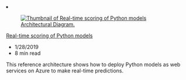 <!-- This file is automatically generated by build/architectures/build_index.py. Any updates will be lost. -->

<!-- markdownlint-disable MD033 -->

<li class="grid-item item-column" data-categories="AI + Machine Learning Developer Tools ">
<article class="card">
    <div class="card-header has-margin-bottom-none" aria-hidden="true">
        <figure class="image diagram has-height-175 has-overflow-hidden level">
            <a href="/azure/architecture/reference-architectures/ai/realtime-scoring-python"><img src="/azure/architecture/browse/thumbs/realtime-scoring-python.png" class="diagram" alt="Thumbnail of Real-time scoring of Python models Architectural Diagram." data-linktype="relative-path"></a>
        </figure>
    </div>
    <div class="card-content">
        <a class="card-content-title has-margin-top-none" href="/azure/architecture/reference-architectures/ai/realtime-scoring-python">
            <p>Real-time scoring of Python models</p>
        </a>
        <ul class="card-content-metadata">
            <li>1/28/2019</li>
            <li>8 min read</li>
        </ul>
        <p class="card-content-description">This reference architecture shows how to deploy Python models as web services on Azure to make real-time predictions.</p>
        <div class="bottom-to-top-fade is-hidden-mobile"></div>
    </div>
</article>
</li>
